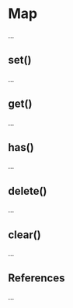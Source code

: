 # Map

...

## set()

...

## get()

...

## has()

...

## delete()

...

## clear()

...

## References

...
